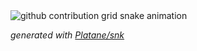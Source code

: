 <picture>
  <source media="(prefers-color-scheme: dark)" srcset="https://raw.githubusercontent.com/platane/platane/output/github-contribution-grid-snake-dark.svg">
  <source media="(prefers-color-scheme: light)" srcset="https://raw.githubusercontent.com/platane/platane/output/github-snake.svg">
  <img alt="github contribution grid snake animation" src="https://raw.githubusercontent.com/vhleao/vhleao/output/ocean.svg?">
</picture>

_generated with [Platane/snk](https://github.com/Platane/snk)_


    
            
     
